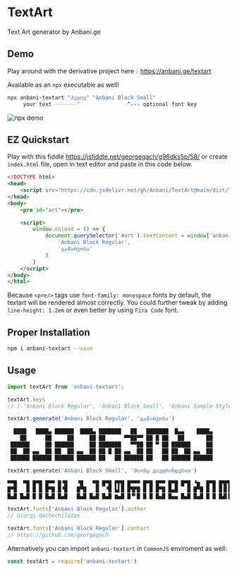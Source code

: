 # TextArt

Text Art generator by Anbani.ge

## Demo

Play around with the derivative project here ჻ <https://anbani.ge/textart>

Available as an `npx` executable as well!
```bash
npx anbani-textart "ჰელოუ" "Anbani Block Small"
     your text -------^               ^--- optional font key
```
![npx demo](https://gach.ml/assets/projects/textart-vid.gif)


## EZ Quickstart 
Play with this fiddle <https://jsfiddle.net/georgegach/g96dks5p/58/> or create `index.html` file, open in text editor and paste in this code below.
```html
<!DOCTYPE html>
<head>
    <script src="https://cdn.jsdelivr.net/gh/Anbani/TextArt@main/dist/TextArt.js"></script>
</head>
<body>
    <pre id="art"></pre>

    <script>
        window.onload = () => {
            document.querySelector('#art').textContent = window['anbani-textart'].generate(
                'Anbani Block Regular', 
                'გამარჯობა'
            )
        }
    </script>
</body>
</html>
```
Because `<pre/>` tags use `font-family: monospace` fonts by default, the textart will be rendered almost correctly. You could further tweak by adding `line-height: 1.2em` or even better by using `Fira Code` font. 

## Proper Installation

```bash
npm i anbani-textart --save
```

## Usage

```javascript
import textArt from 'anbani-textart';

textArt.keys
// [ 'Anbani Block Regular', 'Anbani Block Small', 'Anbani Sample Style' ]

textArt.generate('Anbani Block Regular', 'გამარჯობა')

  ████   ████▄ ██████  ████▄ ███████   ██   ███████  █▄▄    ████▄ 
    ██      ██     ██     ██ ██      ▀▀██▀▀ ██ █ ██   ██       ██ 
 ██████     ██ ██████     ██ ███████   ▀▀██ ██ ▀ ██ ██████     ██ 
 ██  ██ ▄▄  ██ ██  ██ ▄▄  ██ ██ █ ██ ▄▄  ██ ██   ██ ██  ██ ▄▄  ██ 
 ██████ ██████ ██████ ██████ ██   ██ ██████ ██   ██ ██████ ██████ 

textArt.generate('Anbani Block Small', 'მაინც გავფრინდებით')

▀▀█  ▀█ █▀█ █▀▀ █▝█   ▝█   ▀█ █▀█ ▛▛█ █▀▀▀ █▀█ █▀▀ █▀█ █▀█ ▝▆  █▀█ █▜▛█ 
█▀█   █ █ █ █▀█ █▝█   █▀█   █  ▝█ ▙▌█ █▜▛█ █ █ █▀█ █▄█   █ █▀█ █ █ █▐▌█ 
█▄█ █▄█ █ █ █▄█ █▄█   █▄█ █▄█ █▄█ ▆▄█ █▝▘█ █ █ █▄█ █▄▄ █▄█ █▄█ █ █ █▟▌█ 

textArt.fonts['Anbani Block Regular'].author
// Giorgi Gachechiladze

textArt.fonts['Anbani Block Regular'].contact
// https://github.com/georgegach
```

Alternatively you can import `anbani-textart` in `CommonJS` enviroment as well:

```javascript
const textArt = require('anbani-textart')
```
